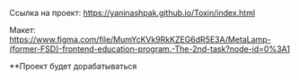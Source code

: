 Ссылка на проект: https://yaninashpak.github.io/Toxin/index.html

Макет: https://www.figma.com/file/MumYcKVk9RkKZEG6dR5E3A/MetaLamp-(former-FSD)-frontend-education-program.-The-2nd-task?node-id=0%3A1

**Проект будет дорабатываться